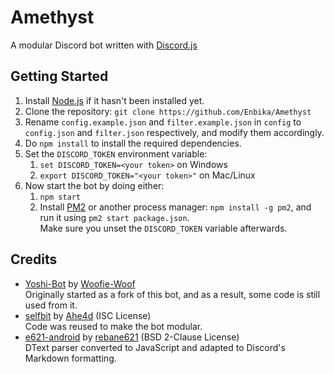 # Amethyst
A modular Discord bot written with [Discord.js](https://discord.js.org/)

## Getting Started

1. Install [Node.js](https://nodejs.org) if it hasn't been installed yet.
2. Clone the repository: `git clone https://github.com/Enbika/Amethyst`
3. Rename `config.example.json` and `filter.example.json` in `config` to `config.json` and `filter.json` respectively, and modify them accordingly.
4. Do `npm install` to install the required dependencies.
5. Set the `DISCORD_TOKEN` environment variable:
   1. `set DISCORD_TOKEN=<your token>` on Windows
   2. `export DISCORD_TOKEN="<your token>"` on Mac/Linux
6. Now start the bot by doing either:
   1. `npm start`
   2. Install [PM2](https://pm2.keymetrics.io/) or another process manager: `npm install -g pm2`, and run it using `pm2 start package.json`.  
      Make sure you unset the `DISCORD_TOKEN` variable afterwards.

## Credits

- [Yoshi-Bot](https://github.com/Woofie-Woof/Yoshi-Bot) by [Woofie-Woof](https://github.com/Woofie-Woof)  
  Originally started as a fork of this bot, and as a result, some code is still used from it.
- [selfbit](https://github.com/Ahe4d/selfbit) by [Ahe4d](https://github.com/Ahe4d) (ISC License)  
  Code was reused to make the bot modular.
- [e621-android](https://github.com/rebane621/e621-android/) by [rebane621](https://github.com/rebane621) (BSD 2-Clause License)  
  DText parser converted to JavaScript and adapted to Discord's Markdown formatting.
